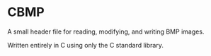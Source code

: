 # CBMP

A small header file for reading, modifying, and writing BMP images.

Written entirely in C using only the C standard library.